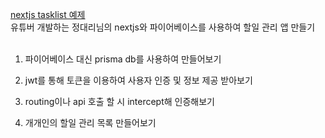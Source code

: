 [nextjs tasklist 예제](https://youtu.be/5mAgMFNhTBY?si=P8OaXvUxAvl39Qe8) <br />
유튜버 개발하는 정대리님의 nextjs와 파이어베이스를 사용하여 할일 관리 앱 만들기 <br /><br />

1. 파이어베이스 대신 prisma db를 사용하여 만들어보기

2. jwt를 통해 토큰을 이용하여 사용자 인증 및 정보 제공 받아보기
3. routing이나 api 호출 할 시 intercept해 인증해보기
4. 개개인의 할일 관리 목록 만들어보기
